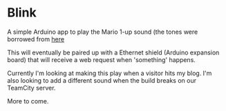 # Blink

A simple Arduino app to play the Mario 1-up sound (the tones were borrowed from [here](http://bikeshedeffect.weebly.com/arduino-piezo-sounds.html)

This will eventually be paired up with a Ethernet shield (Arduino expansion board) that will receive a web request when 'something' happens.

Currently I'm looking at making this play when a visitor hits my blog. I'm also looking to add a different sound when the build breaks on our TeamCity server.

More to come.

